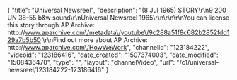 {
    "title": "Universal Newsreel",
    "description": "(8 Jul 1965) STORY\r\n9 200 UN 38-55 b&w sound\r\nUniversal Newsreel 1965\r\n\r\n\r\nYou can license this story through AP Archive: http:\/\/www.aparchive.com\/metadata\/youtube\/9c288a51f8c682b2852fdd129a7b5b50 \r\nFind out more about AP Archive: http:\/\/www.aparchive.com\/HowWeWork",
    "channelid": "123184222",
    "videoid": "123186416",
    "date_created": "1507374003",
    "date_modified": "1508436470",
    "type": "",
    "layout": "channelVideo",
    "url": "\/c1\/universal-newsreel\/123184222-123186416"
}